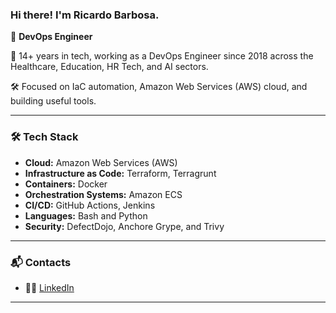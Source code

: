 ### Hi there! I'm Ricardo Barbosa.

🚀 **DevOps Engineer**

💼 14+ years in tech, working as a DevOps Engineer since 2018 across the Healthcare, Education, HR Tech, and AI sectors.

🛠️ Focused on IaC automation, Amazon Web Services (AWS) cloud, and building useful tools.

---

### 🛠 Tech Stack
- **Cloud:** Amazon Web Services (AWS)
- **Infrastructure as Code:** Terraform, Terragrunt
- **Containers:** Docker
- **Orchestration Systems:** Amazon ECS
- **CI/CD:** GitHub Actions, Jenkins
- **Languages:** Bash and Python
- **Security:** DefectDojo, Anchore Grype, and Trivy

---
### 📬 Contacts
- 🧑‍💻 [LinkedIn](https://www.linkedin.com/in/barbosacisco/)
---